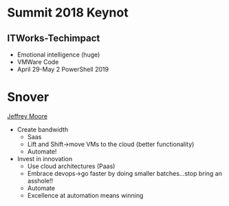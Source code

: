# Summit 2018 Keynot

## ITWorks-Techimpact

* Emotional intelligence (huge)
* VMWare Code
* April 29-May 2 PowerShell 2019

# Snover

[Jeffrey Moore](findthedumburl)

* Create bandwidth
    * Saas
    * Lift and Shift->move VMs to the cloud (better functionality)
    * Automate!
* Invest in innovation
    * Use cloud architectures (Paas)
    * Embrace devops->go faster by doing smaller batches...stop bring an asshole!!
    * Automate
    * Excellence at automation means winning
    






